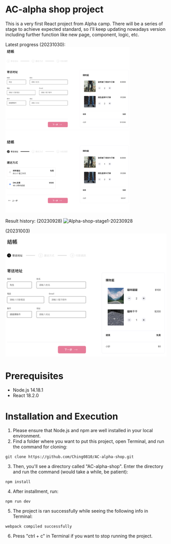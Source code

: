 # AC-alpha shop project

This is a very first React project from Alpha camp.
There will be a series of stage to achieve expected standard, so I'll keep updating nowadays version including further function like new page, component, logic, etc.

Latest progress (20231030):
<br/>
<img width="389" alt="Alpha-shop-stage1-20230928" src="/src/assets/screenshot/Alpha-shop-M5-2.png">
<img width="389" alt="Alpha-shop-stage1-20230928" src="/src/assets/screenshot/Alpha-shop-M5-1.png">

Result history:
(20230928)
<img width="389" alt="Alpha-shop-stage1-20230928" src="https://github.com/Ching0810/AC-alpha-shop/assets/135832590/f8d86648-f542-4efe-9383-9c5f5115409c">

(20231003)
<img width="750" alt="Alpha-shop-stage1-20231003" src="https://github.com/Ching0810/AC-alpha-shop/blob/main/src/assets/screenshot/Alpha-shop-stage1-20231003.png?raw=true">


# Prerequisites
* Node.js 14.18.1
* React 18.2.0


# Installation and Execution
1. Please ensure that Node.js and npm are well installed in your local environment.
2. Find a folder where you want to put this project, open Terminal, and run the command for cloning:
```
git clone https://github.com/Ching0810/AC-alpha-shop.git
```
3. Then, you'll see a directory called "AC-alpha-shop". Enter the directory and run the command (would take a while, be patient):
```
npm install
```
4. After installment, run:
```
npm run dev
```
5. The project is ran successfully while seeing the following info in Terminal:
```
webpack compiled successfully
```
6. Press "ctrl + c" in Terminal if you want to stop running the project.
